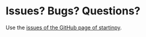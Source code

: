 # Issues? Bugs? Questions?

Use the [issues of the GitHub page of startinpy](https://github.com/hugoledoux/startinpy/issues).
